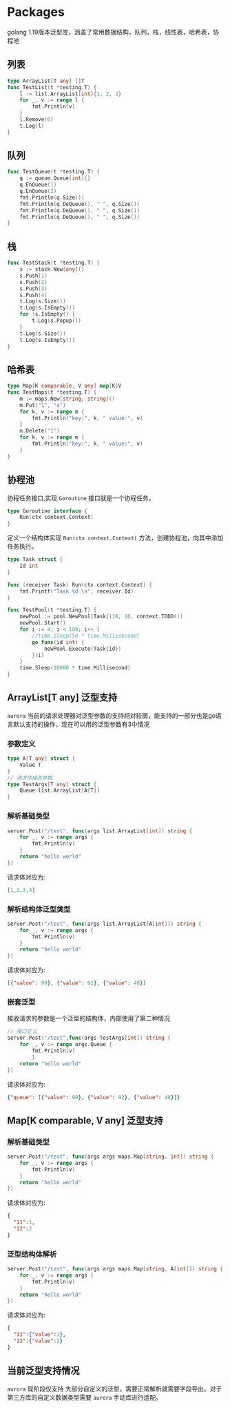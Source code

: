 # Packages
golang 1.19版本泛型库，涵盖了常用数据结构，队列，栈，线性表，哈希表，协程池

## 列表
```go
type ArrayList[T any] []T
func TestList(t *testing.T) {
	l := list.ArrayList[int]{1, 2, 3}
	for _, v := range l {
		fmt.Println(v)
	}
	l.Remove(0)
	t.Log(l)
}
```
## 队列
```go
func TestQueue(t *testing.T) {
	q := queue.Queue[int]{}
	q.EnQueue(1)
	q.EnQueue(2)
	fmt.Println(q.Size())
	fmt.Println(q.DeQueue(), " ", q.Size())
	fmt.Println(q.DeQueue(), " ", q.Size())
	fmt.Println(q.DeQueue(), " ", q.Size())
}
```

## 栈
```go
func TestStack(t *testing.T) {
	s := stack.New[any]()
	s.Push(1)
	s.Push(2)
	s.Push(3)
	s.Push(4)
	t.Log(s.Size())
	t.Log(s.IsEmpty())
	for !s.IsEmpty() {
		t.Log(s.Popup())
	}
	t.Log(s.Size())
	t.Log(s.IsEmpty())
}
```
## 哈希表
```go
type Map[K comparable, V any] map[K]V
func TestMaps(t *testing.T) {
	m := maps.New[string, string]()
	m.Put("1", "a")
	for k, v := range m {
		fmt.Println("key:", k, " value:", v)
	}
	m.Delete("1")
	for k, v := range m {
		fmt.Println("key:", k, " value:", v)
	}
}
```
## 协程池
协程任务接口,实现 `Goroutine` 接口就是一个协程任务。
```go
type Goroutine interface {
	Run(ctx context.Context)
}
```

定义一个结构体实现 `Run(ctx context.Context)` 方法，创建协程池，向其中添加任务执行。
```go
type Task struct {
	Id int
}

func (receiver Task) Run(ctx context.Context) {
	fmt.Printf("Task %d \n", receiver.Id)
}

func TestPool(t *testing.T) {
	newPool := pool.NewPool[Task](10, 10, context.TODO())
	newPool.Start()
	for i := 4; i < 100; i++ {
		//time.Sleep(50 * time.Millisecond)
		go func(id int) {
			newPool.Execute(Task{id})
		}(i)
	}
	time.Sleep(10000 * time.Millisecond)
}
```

## ArrayList[T any] 泛型支持
`aurora` 当前的请求处理器对泛型参数的支持相对较弱，能支持的一部分也是go语言默认支持的操作，现在可以用的泛型参数有3中情况
### 参数定义
```go
type A[T any] struct {
	Value T
}
// 请求体接收参数
type TestArgs[T any] struct {
	Queue list.ArrayList[A[T]]
}
```
### 解析基础类型

```go
server.Post("/test", func(args list.ArrayList[int]) string {
    for _, v := range args {
        fmt.Println(v)
    }
    return "hello world"
})
```
请求体对应为:
```json
[1,2,3,4]
```
### 解析结构体泛型类型

```go
server.Post("/test", func(args list.ArrayList[A[int]]) string {
    for _, v := range args {
        fmt.Println(v)
    }
    return "hello world"
})
```
请求体对应为:
```json
[{"value": 99}, {"value": 92}, {"value": 48}]
```
### 嵌套泛型
接收请求的参数是一个泛型的结构体，内部使用了第二种情况
```go
// 接口定义
server.Post("/test",func(args TestArgs[int]) string {
    for _, v := range args.Queue {
        fmt.Println(v)
        }
    return "hello world"
})
```
请求体对应为:
```json
{"queue": [{"value": 99}, {"value": 92}, {"value": 48}]}
```
## Map[K comparable, V any] 泛型支持
### 解析基础类型
```go
server.Post("/test", func(args args maps.Map[string, int]) string {
    for _, v := range args {
        fmt.Println(v)
    }
    return "hello world"
})
```
请求体对应为:
```json
{
  "11":1,
  "12":2
}
```
### 泛型结构体解析
```go
server.Post("/test", func(args args maps.Map[string, A[int]]) string {
    for _, v := range args {
        fmt.Println(v)
    }
    return "hello world"
})
```
请求体对应为:
```json
{
  "11":{"value":1},
  "12":{"value":2}
}
```
## 当前泛型支持情况
`aurora` 现阶段仅支持 大部分自定义的泛型，需要正常解析就需要字段导出。对于第三方库的自定义数据类型需要 `aurora` 手动库进行适配。